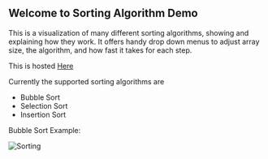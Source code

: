 ## Welcome to Sorting Algorithm Demo
This is a visualization of many different sorting algorithms, showing and explaining how they work. It offers handy drop down menus to adjust array size, the algorithm, and how fast it takes for each step.

This is hosted [Here](https://hodgint.github.io/SortingAlgorithmDemo/)

Currently the supported sorting algorithms are
- Bubble Sort
- Selection Sort
- Insertion Sort

Bubble Sort Example: 

![Sorting](https://media.giphy.com/media/JrpmQzsyb02GC3MHfJ/giphy.gif)